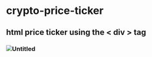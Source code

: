# crypto-price-ticker
## html price ticker using the < div > tag 
### ![Untitled](https://user-images.githubusercontent.com/119916323/236669050-09ed6ddf-cd5c-4789-8ea5-94df66018b0f.jpg)

